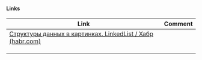 

#### Links
| Link                                                                                            | Comment |
| ----------------------------------------------------------------------------------------------- | ------- |
| [Структуры данных в картинках. LinkedList / Хабр (habr.com)](https://habr.com/ru/articles/127864/) |         |
|                                                                                                 |         |
|                                                                                                 |         |
|                                                                                                 |         |


